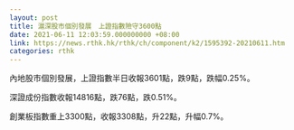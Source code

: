 ```yaml
---
layout: post
title: 滬深股市個別發展　上證指數險守3600點
date: 2021-06-11 12:03:59.000000000 +08:00
link: https://news.rthk.hk/rthk/ch/component/k2/1595392-20210611.htm
categories: rthk
---
```


內地股市個別發展，上證指數半日收報3601點，跌9點，跌幅0.25%。

深證成份指數收報14816點，跌76點，跌0.51%。

創業板指數重上3300點，收報3308點，升22點，升幅0.7%。

